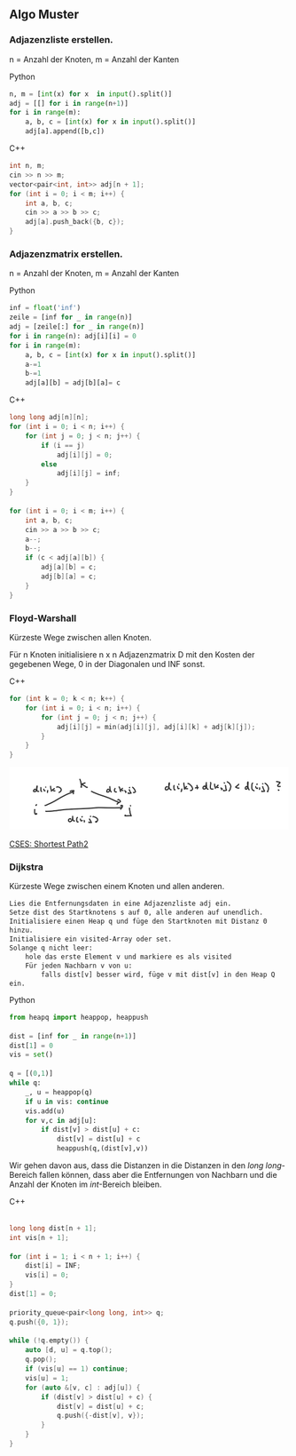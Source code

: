 ## Algo Muster

### Adjazenzliste erstellen.

n = Anzahl der Knoten, m = Anzahl der Kanten

Python
```Python
n, m = [int(x) for x  in input().split()]      
adj = [[] for i in range(n+1)]
for i in range(m):
    a, b, c = [int(x) for x in input().split()]
    adj[a].append([b,c])
```

C++
```Cpp
int n, m;
cin >> n >> m;
vector<pair<int, int>> adj[n + 1];
for (int i = 0; i < m; i++) {
    int a, b, c;
    cin >> a >> b >> c;
    adj[a].push_back({b, c});
}
```

### Adjazenzmatrix erstellen.

n = Anzahl der Knoten, m = Anzahl der Kanten

Python
```Python
inf = float('inf')
zeile = [inf for _ in range(n)]
adj = [zeile[:] for _ in range(n)]
for i in range(n): adj[i][i] = 0
for i in range(m):
    a, b, c = [int(x) for x in input().split()]
    a-=1
    b-=1
    adj[a][b] = adj[b][a]= c
```

C++
```Cpp
long long adj[n][n];
for (int i = 0; i < n; i++) {
    for (int j = 0; j < n; j++) {
        if (i == j)
            adj[i][j] = 0;
        else
            adj[i][j] = inf;
    }
}

for (int i = 0; i < m; i++) {
    int a, b, c;
    cin >> a >> b >> c;
    a--;
    b--;
    if (c < adj[a][b]) {
        adj[a][b] = c;
        adj[b][a] = c;
    }
}
```

### Floyd-Warshall

Kürzeste Wege zwischen allen Knoten.

Für n Knoten initialisiere n x n Adjazenzmatrix D mit den Kosten der gegebenen Wege, 0 in 
der Diagonalen und INF sonst.

C++
```Cpp
for (int k = 0; k < n; k++) {
    for (int i = 0; i < n; i++) {
        for (int j = 0; j < n; j++) {
            adj[i][j] = min(adj[i][j], adj[i][k] + adj[k][j]);
        }
    }
}
```


<img src="floyd.png">

[CSES: Shortest Path2](https://cses.fi/problemset/task/1672)

### Dijkstra

Kürzeste Wege zwischen einem Knoten und allen anderen.

```
Lies die Entfernungsdaten in eine Adjazenzliste adj ein.
Setze dist des Startknotens s auf 0, alle anderen auf unendlich. 
Initialisiere einen Heap q und füge den Startknoten mit Distanz 0 hinzu.
Initialisiere ein visited-Array oder set.
Solange q nicht leer:
    hole das erste Element v und markiere es als visited
    Für jeden Nachbarn v von u:  
        falls dist[v] besser wird, füge v mit dist[v] in den Heap Q ein.
```

Python
```Python
from heapq import heappop, heappush

dist = [inf for _ in range(n+1)]
dist[1] = 0
vis = set()    

q = [(0,1)]
while q:
    _, u = heappop(q)
    if u in vis: continue
    vis.add(u)
    for v,c in adj[u]:
        if dist[v] > dist[u] + c:
            dist[v] = dist[u] + c
            heappush(q,(dist[v],v))
```

Wir gehen davon aus, dass die Distanzen in die Distanzen in den *long long*-Bereich fallen können, dass
aber die Entfernungen von Nachbarn und die Anzahl der Knoten im *int*-Bereich bleiben.

C++
```Cpp

long long dist[n + 1];
int vis[n + 1];

for (int i = 1; i < n + 1; i++) {
    dist[i] = INF;
    vis[i] = 0;
}
dist[1] = 0;

priority_queue<pair<long long, int>> q;
q.push({0, 1});

while (!q.empty()) {
    auto [d, u] = q.top();
    q.pop();
    if (vis[u] == 1) continue;
    vis[u] = 1;
    for (auto &[v, c] : adj[u]) {
        if (dist[v] > dist[u] + c) {
            dist[v] = dist[u] + c;
            q.push({-dist[v], v});
        }
    }
}

```

